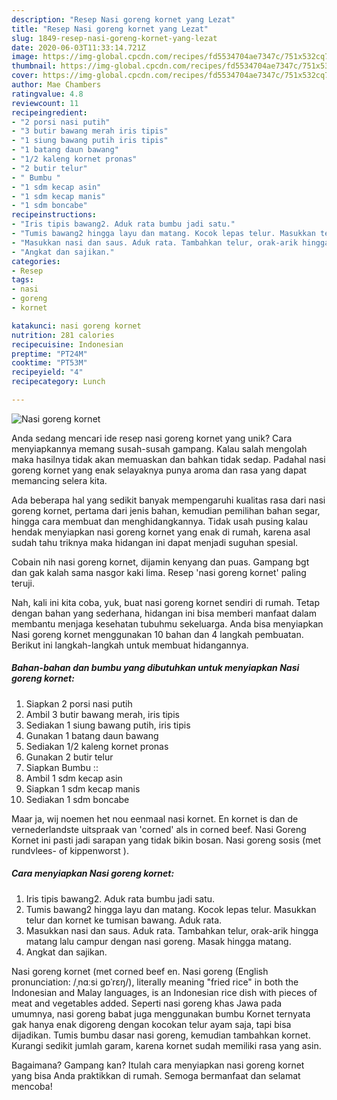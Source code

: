 ```yaml
---
description: "Resep Nasi goreng kornet yang Lezat"
title: "Resep Nasi goreng kornet yang Lezat"
slug: 1849-resep-nasi-goreng-kornet-yang-lezat
date: 2020-06-03T11:33:14.721Z
image: https://img-global.cpcdn.com/recipes/fd5534704ae7347c/751x532cq70/nasi-goreng-kornet-foto-resep-utama.jpg
thumbnail: https://img-global.cpcdn.com/recipes/fd5534704ae7347c/751x532cq70/nasi-goreng-kornet-foto-resep-utama.jpg
cover: https://img-global.cpcdn.com/recipes/fd5534704ae7347c/751x532cq70/nasi-goreng-kornet-foto-resep-utama.jpg
author: Mae Chambers
ratingvalue: 4.8
reviewcount: 11
recipeingredient:
- "2 porsi nasi putih"
- "3 butir bawang merah iris tipis"
- "1 siung bawang putih iris tipis"
- "1 batang daun bawang"
- "1/2 kaleng kornet pronas"
- "2 butir telur"
- " Bumbu "
- "1 sdm kecap asin"
- "1 sdm kecap manis"
- "1 sdm boncabe"
recipeinstructions:
- "Iris tipis bawang2. Aduk rata bumbu jadi satu."
- "Tumis bawang2 hingga layu dan matang. Kocok lepas telur. Masukkan telur dan kornet ke tumisan bawang. Aduk rata."
- "Masukkan nasi dan saus. Aduk rata. Tambahkan telur, orak-arik hingga matang lalu campur dengan nasi goreng. Masak hingga matang."
- "Angkat dan sajikan."
categories:
- Resep
tags:
- nasi
- goreng
- kornet

katakunci: nasi goreng kornet 
nutrition: 281 calories
recipecuisine: Indonesian
preptime: "PT24M"
cooktime: "PT53M"
recipeyield: "4"
recipecategory: Lunch

---
```



![Nasi goreng kornet](https://img-global.cpcdn.com/recipes/fd5534704ae7347c/751x532cq70/nasi-goreng-kornet-foto-resep-utama.jpg)

Anda sedang mencari ide resep nasi goreng kornet yang unik? Cara menyiapkannya memang susah-susah gampang. Kalau salah mengolah maka hasilnya tidak akan memuaskan dan bahkan tidak sedap. Padahal nasi goreng kornet yang enak selayaknya punya aroma dan rasa yang dapat memancing selera kita.

Ada beberapa hal yang sedikit banyak mempengaruhi kualitas rasa dari nasi goreng kornet, pertama dari jenis bahan, kemudian pemilihan bahan segar, hingga cara membuat dan menghidangkannya. Tidak usah pusing kalau hendak menyiapkan nasi goreng kornet yang enak di rumah, karena asal sudah tahu triknya maka hidangan ini dapat menjadi suguhan spesial.

Cobain nih nasi goreng kornet, dijamin kenyang dan puas. Gampang bgt dan gak kalah sama nasgor kaki lima. Resep &#39;nasi goreng kornet&#39; paling teruji.


Nah, kali ini kita coba, yuk, buat nasi goreng kornet sendiri di rumah. Tetap dengan bahan yang sederhana, hidangan ini bisa memberi manfaat dalam membantu menjaga kesehatan tubuhmu sekeluarga. Anda bisa menyiapkan Nasi goreng kornet menggunakan 10 bahan dan 4 langkah pembuatan. Berikut ini langkah-langkah untuk membuat hidangannya.

<!--inarticleads1-->

##### Bahan-bahan dan bumbu yang dibutuhkan untuk menyiapkan Nasi goreng kornet:

1. Siapkan 2 porsi nasi putih
1. Ambil 3 butir bawang merah, iris tipis
1. Sediakan 1 siung bawang putih, iris tipis
1. Gunakan 1 batang daun bawang
1. Sediakan 1/2 kaleng kornet pronas
1. Gunakan 2 butir telur
1. Siapkan  Bumbu ::
1. Ambil 1 sdm kecap asin
1. Siapkan 1 sdm kecap manis
1. Sediakan 1 sdm boncabe


Maar ja, wij noemen het nou eenmaal nasi kornet. En kornet is dan de vernederlandste uitspraak van &#39;corned&#39; als in corned beef. Nasi Goreng Kornet ini pasti jadi sarapan yang tidak bikin bosan. Nasi goreng sosis (met rundvlees- of kippenworst ). 

<!--inarticleads2-->

##### Cara menyiapkan Nasi goreng kornet:

1. Iris tipis bawang2. Aduk rata bumbu jadi satu.
1. Tumis bawang2 hingga layu dan matang. Kocok lepas telur. Masukkan telur dan kornet ke tumisan bawang. Aduk rata.
1. Masukkan nasi dan saus. Aduk rata. Tambahkan telur, orak-arik hingga matang lalu campur dengan nasi goreng. Masak hingga matang.
1. Angkat dan sajikan.


Nasi goreng kornet (met corned beef en. Nasi goreng (English pronunciation: /ˌnɑːsi ɡɒˈrɛŋ/), literally meaning &#34;fried rice&#34; in both the Indonesian and Malay languages, is an Indonesian rice dish with pieces of meat and vegetables added. Seperti nasi goreng khas Jawa pada umumnya, nasi goreng babat juga menggunakan bumbu Kornet ternyata gak hanya enak digoreng dengan kocokan telur ayam saja, tapi bisa dijadikan. Tumis bumbu dasar nasi goreng, kemudian tambahkan kornet. Kurangi sedikit jumlah garam, karena kornet sudah memiliki rasa yang asin. 

Bagaimana? Gampang kan? Itulah cara menyiapkan nasi goreng kornet yang bisa Anda praktikkan di rumah. Semoga bermanfaat dan selamat mencoba!
